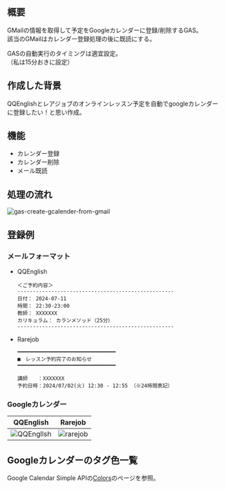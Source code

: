 ## 概要
GMailの情報を取得して予定をGoogleカレンダーに登録/削除するGAS。  
該当のGMailはカレンダー登録処理の後に既読にする。

GASの自動実行のタイミングは適宜設定。  
（私は15分おきに設定）

## 作成した背景

QQEnglishとレアジョブのオンラインレッスン予定を自動でgoogleカレンダーに登録したい！と思い作成。

## 機能

- カレンダー登録
- カレンダー削除
- メール既読


## 処理の流れ
![gas-create-gcalender-from-gmail](https://github.com/serina-yam/gas-create-calender-from-gmail/assets/64587946/aa5823cd-b17b-409f-bc1a-36cc1f39c6f6)

## 登録例

### メールフォーマット

- QQEnglish
  ```
  ＜ご予約内容＞
  ---------------------------------------------------
  日付： 2024-07-11
  時間： 22:30-23:00
  教師： XXXXXXX
  カリキュラム： カランメソッド（25分）
  ---------------------------------------------------
  ```
- Rarejob
  ```
  ━━━━━━━━━━━━━━━━━━━━━━━━━━━━━━━━
  ■　レッスン予約完了のお知らせ
  ━━━━━━━━━━━━━━━━━━━━━━━━━━━━━━━━
  
  講師　　：XXXXXXX
  予約日時：2024/07/02(火) 12:30 - 12:55 （※24時間表記）
  ```

### Googleカレンダー
| QQEnglish | Rarejob |
| --------- | ------- |
|![QQEngllsh](https://github.com/serina-yam/gas-create-calender-from-gmail/assets/64587946/19b22017-5c14-4860-ac6e-87ee8ba59503)|![rarejob](https://github.com/serina-yam/gas-create-calender-from-gmail/assets/64587946/cedabd1b-0548-4c8a-8a4e-f909db5854f9)|

## Googleカレンダーのタグ色一覧

Google Calendar Simple APIの[Colors](https://google-calendar-simple-api.readthedocs.io/en/latest/colors.html)のページを参照。
